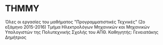 # THMMY

Όλες οι εργασίες του μαθήματος "Προγραμματιστικές Τεχνικές" (2ο εξάμηνο 2015-2016)
Τμήμα Ηλεκτρολόγων Μηχανικών και Μηχανικών Υπολογιστών της Πολυτεχνικής Σχολής του ΑΠΘ.
Καθηγητής: Γενειατάκης Δημήτριος
